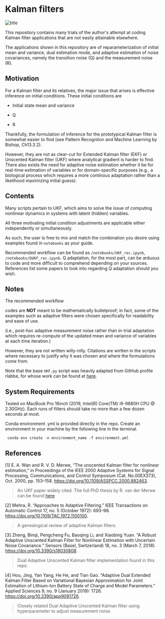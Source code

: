 # Kalman filters

![title](https://user-images.githubusercontent.com/35414366/132179092-39c96572-5c0e-4b02-85a3-2fe71d394dd8.png)


This repository contains many trials of the author's attempt at coding Kalman filter applications that are not easily attainable elsewhere.

The applications shown in this repository are of reparameterization of initial mean and variance, dual estimation mode, and adaptive estimation of noise covariances, namely the transition noise (Q) and the measurement noise (R).

## Motivation

For a Kalman filter and its relatives, the major issue that arises is effective inference on initial conditions. These initial conditions are 

- Initial state mean and variance

- Q

- R

Thankfully, the formulation of inference for the prototypical Kalman filter is somewhat easier to find (see Pattern Recogntion and Machine Learning by Bishop, Ch13.3.2).

However, they are not as clear-cut for Extended Kalman filter (EKF) or Unscented Kalman filter (UKF) where analytical gradient is harder to find. There also exists the need for adaptive noise estimation whether it be for real-time estimation of variables or for domain-specific purposes (e.g., a biological process which requires a more continous adaptation rather than a likelihood maximizing initial guess).

## Contents

Many scripts pertain to UKF, which aims to solve the issue of computing nonlinear dynamics in systems with latent (hidden) variables.

All three motivating initial condition adjustments are applicable either independently or simultaneously. 

As such, the user is free to mix and match the combination you desire using examples found in <code>notebooks</code> as your guide.

Recommended workflow can be found as <code>/notebooks/UKF_rec.ipynb</code>, <code>/notebooks/DUKF_rec.ipynb</code>. Q adaptation, for the most part, can be arduous to code and more difficult to comprehend depending on your sources. References list some papers to look into regarding Q adaptation should you wish.

## Notes

The recommended workflow 

codes are **NOT** meant to be mathematically bulletproof; in fact, some of the examples such as adaptive filters were chosen specifically for readability and ease of use.

(i.e., post-hoc adaptive measurement noise rather than in-trial adaptation which requires re-compute of the updated mean and variance of variables at each time iteration.)

However, they are not written willy-nilly. Citations are wirtten in the scripts where necessary to justify why it was chosen and where the formulations come from.

Note that the base <code>UKF.py</code> script was heavily adapted from GitHub profile rlabbe, for whose work can be found at [here](https://github.com/rlabbe/Kalman-and-Bayesian-Filters-in-Python "here").



## System Requirements

Tested on MacBook Pro 16inch (2019, Intel(R) Core(TM) i9-9880H CPU @ 2.30GHz). Each runs of filters should take no more than a few dozen seconds at most.

Conda environment .yml is provided directly in the repo. Create an environment in your machine by the following line in the terminal.

<code> conda env create -n environment_name -f environment.yml </code>

## References

[1] E. A. Wan and R. V. D. Merwe, “The unscented Kalman filter for nonlinear estimation,” in Proceedings of the IEEE 2000 Adaptive Systems for Signal Processing, Communications, and Control Symposium (Cat. No.00EX373), Oct. 2000, pp. 153–158. https://doi.org/10.1109/ASSPCC.2000.882463.

> An UKF paper widely cited. The full PhD thesis by R. van der Merwe can be found [here](https://scholararchive.ohsu.edu/downloads/rf55z768s?locale=en "original")

[2] Mehra, R. “Approaches to Adaptive Filtering.” IEEE Transactions on Automatic Control 17, no. 5 (October 1972): 693–98. https://doi.org/10.1109/TAC.1972.1100100.

> A genealogical review of adaptive Kalman filters.

[3] Zheng, Binqi, Pengcheng Fu, Baoqing Li, and Xiaobing Yuan. “A Robust Adaptive Unscented Kalman Filter for Nonlinear Estimation with Uncertain Noise Covariance.” Sensors (Basel, Switzerland) 18, no. 3 (March 7, 2018). https://doi.org/10.3390/s18030808.

> Dual Adaptive Unscented Kalman filter implementation found in this repo.

[4] Hou, Jing, Yan Yang, He He, and Tian Gao. “Adaptive Dual Extended Kalman Filter Based on Variational Bayesian Approximation for Joint Estimation of Lithium-Ion Battery State of Charge and Model Parameters.” Applied Sciences 9, no. 9 (January 2019): 1726. https://doi.org/10.3390/app9091726.

> Closely related Dual Adaptive Unscented Kalman filter using hyperparameter to adjust measurement noise.










